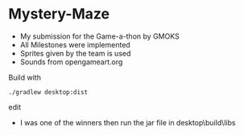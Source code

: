 # Mystery-Maze 

- My submission for the Game-a-thon by GMOKS
- All Milestones were implemented
- Sprites given by the team is used
- Sounds from opengameart.org 

Build with 
```!=bash
./gradlew desktop:dist
```
edit 
- I was one of the winners
then run the jar file in desktop\build\libs

